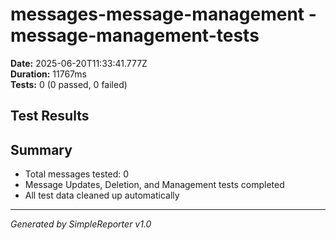 # messages-message-management - message-management-tests

**Date:** 2025-06-20T11:33:41.777Z  
**Duration:** 11767ms  
**Tests:** 0 (0 passed, 0 failed)

## Test Results



## Summary

- Total messages tested: 0
- Message Updates, Deletion, and Management tests completed
- All test data cleaned up automatically

---
*Generated by SimpleReporter v1.0*
